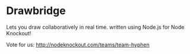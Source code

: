 # Drawbridge

Lets you draw collaboratively in real time. written using Node.js for Node Knockout!

Vote for us: http://nodeknockout.com/teams/team-hyphen
